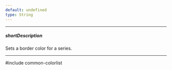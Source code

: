 ```yaml
---
default: undefined
type: String
---
```

---
##### shortDescription
Sets a border color for a series.

---
#include common-colorlist